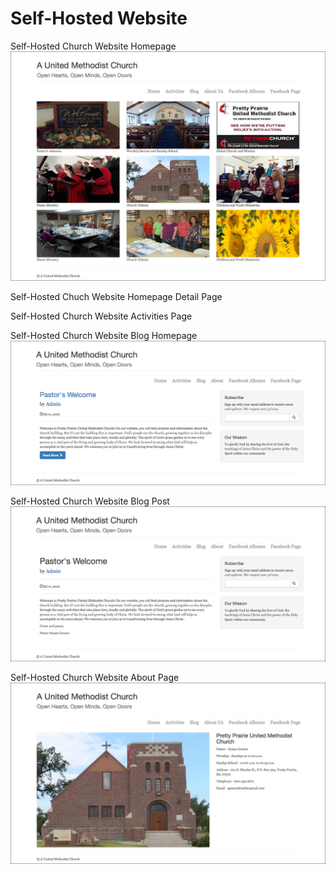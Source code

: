 # Self-Hosted Website

Self-Hosted Church Website Homepage
![](images/self-hosted-church-website-homepage.png)

Self-Hosted Chuch Website Homepage Detail Page

Self-Hosted Church Website Activities Page

Self-Hosted Church Website Blog Homepage
![](images/self-hosted-church-website-blog-homepage.png)

Self-Hosted Church Website Blog Post
![](images/self-hosted-church-website-blog-post.png)

Self-Hosted Church Website About Page
![](images/self-hosted-church-website-about-page.png)
